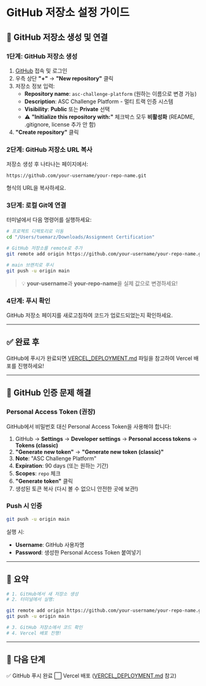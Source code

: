 # GitHub 저장소 설정 가이드

## 🚀 GitHub 저장소 생성 및 연결

### 1단계: GitHub 저장소 생성

1. [GitHub](https://github.com) 접속 및 로그인
2. 우측 상단 **"+"** → **"New repository"** 클릭
3. 저장소 정보 입력:
   - **Repository name**: `asc-challenge-platform` (원하는 이름으로 변경 가능)
   - **Description**: ASC Challenge Platform - 멀티 트랙 인증 시스템
   - **Visibility**: **Public** 또는 **Private** 선택
   - ⚠️ **"Initialize this repository with:"** 체크박스 모두 **비활성화** (README, .gitignore, license 추가 안 함)
4. **"Create repository"** 클릭

### 2단계: GitHub 저장소 URL 복사

저장소 생성 후 나타나는 페이지에서:

```
https://github.com/your-username/your-repo-name.git
```

형식의 URL을 복사하세요.

### 3단계: 로컬 Git에 연결

터미널에서 다음 명령어를 실행하세요:

```bash
# 프로젝트 디렉토리로 이동
cd "/Users/tuemarz/Downloads/Assignment Certification"

# GitHub 저장소를 remote로 추가
git remote add origin https://github.com/your-username/your-repo-name.git

# main 브랜치로 푸시
git push -u origin main
```

> 💡 **your-username**과 **your-repo-name**을 실제 값으로 변경하세요!

### 4단계: 푸시 확인

GitHub 저장소 페이지를 새로고침하여 코드가 업로드되었는지 확인하세요.

---

## ✅ 완료 후

GitHub에 푸시가 완료되면 [VERCEL_DEPLOYMENT.md](./VERCEL_DEPLOYMENT.md) 파일을 참고하여 Vercel 배포를 진행하세요!

---

## 🔐 GitHub 인증 문제 해결

### Personal Access Token (권장)

GitHub에서 비밀번호 대신 Personal Access Token을 사용해야 합니다:

1. GitHub → **Settings** → **Developer settings** → **Personal access tokens** → **Tokens (classic)**
2. **"Generate new token"** → **"Generate new token (classic)"**
3. **Note**: "ASC Challenge Platform"
4. **Expiration**: 90 days (또는 원하는 기간)
5. **Scopes**: `repo` 체크
6. **"Generate token"** 클릭
7. 생성된 토큰 복사 (다시 볼 수 없으니 안전한 곳에 보관!)

### Push 시 인증

```bash
git push -u origin main
```

실행 시:
- **Username**: GitHub 사용자명
- **Password**: 생성한 Personal Access Token 붙여넣기

---

## 📝 요약

```bash
# 1. GitHub에서 새 저장소 생성
# 2. 터미널에서 실행:

git remote add origin https://github.com/your-username/your-repo-name.git
git push -u origin main

# 3. GitHub 저장소에서 코드 확인
# 4. Vercel 배포 진행!
```

---

## 🎯 다음 단계

✅ GitHub 푸시 완료
⬜ Vercel 배포 ([VERCEL_DEPLOYMENT.md](./VERCEL_DEPLOYMENT.md) 참고)

